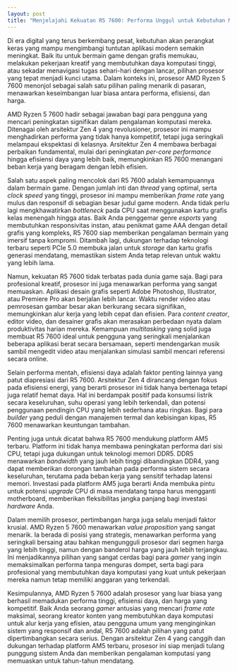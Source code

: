 ```yaml
---
layout: post
title: "Menjelajahi Kekuatan R5 7600: Performa Unggul untuk Kebutuhan Modern"
---
```


Di era digital yang terus berkembang pesat, kebutuhan akan perangkat keras yang mampu mengimbangi tuntutan aplikasi modern semakin meningkat. Baik itu untuk bermain game dengan grafis memukau, melakukan pekerjaan kreatif yang membutuhkan daya komputasi tinggi, atau sekadar menavigasi tugas sehari-hari dengan lancar, pilihan prosesor yang tepat menjadi kunci utama. Dalam konteks ini, prosesor AMD Ryzen 5 7600 menonjol sebagai salah satu pilihan paling menarik di pasaran, menawarkan keseimbangan luar biasa antara performa, efisiensi, dan harga.

AMD Ryzen 5 7600 hadir sebagai jawaban bagi para pengguna yang mencari peningkatan signifikan dalam pengalaman komputasi mereka. Ditenagai oleh arsitektur Zen 4 yang revolusioner, prosesor ini mampu menghadirkan performa yang tidak hanya kompetitif, tetapi juga seringkali melampaui ekspektasi di kelasnya. Arsitektur Zen 4 membawa berbagai perbaikan fundamental, mulai dari peningkatan *per-core performance* hingga efisiensi daya yang lebih baik, memungkinkan R5 7600 menangani beban kerja yang beragam dengan lebih efisien.

Salah satu aspek paling mencolok dari R5 7600 adalah kemampuannya dalam bermain game. Dengan jumlah inti dan *thread* yang optimal, serta *clock speed* yang tinggi, prosesor ini mampu memberikan *frame rate* yang mulus dan responsif di sebagian besar judul game modern. Anda tidak perlu lagi mengkhawatirkan *bottleneck* pada CPU saat menggunakan kartu grafis kelas menengah hingga atas. Baik Anda penggemar genre *esports* yang membutuhkan responsivitas instan, atau penikmat game AAA dengan detail grafis yang kompleks, R5 7600 siap memberikan pengalaman bermain yang imersif tanpa kompromi. Ditambah lagi, dukungan terhadap teknologi terbaru seperti PCIe 5.0 membuka jalan untuk *storage* dan kartu grafis generasi mendatang, memastikan sistem Anda tetap relevan untuk waktu yang lebih lama.

Namun, kekuatan R5 7600 tidak terbatas pada dunia game saja. Bagi para profesional kreatif, prosesor ini juga menawarkan performa yang sangat memuaskan. Aplikasi desain grafis seperti Adobe Photoshop, Illustrator, atau Premiere Pro akan berjalan lebih lancar. Waktu render video atau pemrosesan gambar besar akan berkurang secara signifikan, memungkinkan alur kerja yang lebih cepat dan efisien. Para *content creator*, editor video, dan desainer grafis akan merasakan perbedaan nyata dalam produktivitas harian mereka. Kemampuan *multitasking* yang solid juga membuat R5 7600 ideal untuk pengguna yang seringkali menjalankan beberapa aplikasi berat secara bersamaan, seperti mendengarkan musik sambil mengedit video atau menjalankan simulasi sambil mencari referensi secara online.

Selain performa mentah, efisiensi daya adalah faktor penting lainnya yang patut diapresiasi dari R5 7600. Arsitektur Zen 4 dirancang dengan fokus pada efisiensi energi, yang berarti prosesor ini tidak hanya bertenaga tetapi juga relatif hemat daya. Hal ini berdampak positif pada konsumsi listrik secara keseluruhan, suhu operasi yang lebih terkendali, dan potensi penggunaan pendingin CPU yang lebih sederhana atau ringkas. Bagi para *builder* yang peduli dengan manajemen termal dan kebisingan kipas, R5 7600 menawarkan keuntungan tambahan.

Penting juga untuk dicatat bahwa R5 7600 mendukung platform AM5 terbaru. Platform ini tidak hanya membawa peningkatan performa dari sisi CPU, tetapi juga dukungan untuk teknologi memori DDR5. DDR5 menawarkan *bandwidth* yang jauh lebih tinggi dibandingkan DDR4, yang dapat memberikan dorongan tambahan pada performa sistem secara keseluruhan, terutama pada beban kerja yang sensitif terhadap latensi memori. Investasi pada platform AM5 juga berarti Anda membuka pintu untuk potensi *upgrade* CPU di masa mendatang tanpa harus mengganti motherboard, memberikan fleksibilitas jangka panjang bagi investasi *hardware* Anda.

Dalam memilih prosesor, pertimbangan harga juga selalu menjadi faktor krusial. AMD Ryzen 5 7600 menawarkan *value proposition* yang sangat menarik. Ia berada di posisi yang strategis, menawarkan performa yang seringkali bersaing atau bahkan mengungguli prosesor dari segmen harga yang lebih tinggi, namun dengan banderol harga yang jauh lebih terjangkau. Ini menjadikannya pilihan yang sangat cerdas bagi para *gamer* yang ingin memaksimalkan performa tanpa menguras dompet, serta bagi para profesional yang membutuhkan daya komputasi yang kuat untuk pekerjaan mereka namun tetap memiliki anggaran yang terkendali.

Kesimpulannya, AMD Ryzen 5 7600 adalah prosesor yang luar biasa yang berhasil memadukan performa tinggi, efisiensi daya, dan harga yang kompetitif. Baik Anda seorang *gamer* antusias yang mencari *frame rate* maksimal, seorang kreator konten yang membutuhkan daya komputasi untuk alur kerja yang efisien, atau pengguna umum yang menginginkan sistem yang responsif dan andal, R5 7600 adalah pilihan yang patut dipertimbangkan secara serius. Dengan arsitektur Zen 4 yang canggih dan dukungan terhadap platform AM5 terbaru, prosesor ini siap menjadi tulang punggung sistem Anda dan memberikan pengalaman komputasi yang memuaskan untuk tahun-tahun mendatang.
